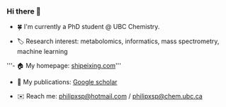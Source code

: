 ### Hi there 👋


- :four_leaf_clover:  I'm currently a PhD student @ UBC Chemistry.

- :label:  Research interest: metabolomics, informatics, mass spectrometry, machine learning

'''- :house:  My homepage: [shipeixing.com](https://shipeixing.com)'''

- :page_facing_up:  My publications: [Google scholar](https://scholar.google.ca/citations?user=en0zumcAAAAJ&hl=en)

- :envelope:  Reach me: philipxsp@hotmail.com / philipxsp@chem.ubc.ca


<!--
:cn:
- 🔭 I’m currently working on ...
- 🌱 I’m currently learning ...
- 👯 I’m looking to collaborate on ...
- 🤔 I’m looking for help with ...
- 💬 Ask me about ...
- 📫 How to reach me: ...
- 😄 Pronouns: ...
- ⚡ Fun fact: ...
-->
